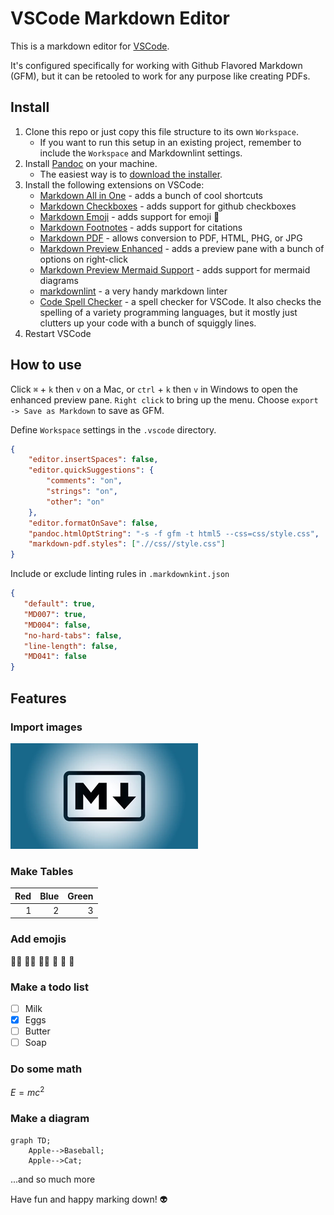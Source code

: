 # VSCode Markdown Editor
  
This is a markdown editor for [VSCode](https://code.visualstudio.com/ ).
  
It's configured specifically for working with Github Flavored Markdown (GFM), but it can be retooled to work for any purpose like creating PDFs.
  
## Install
  
1. Clone this repo or just copy this file structure to its own `Workspace`.
   - If you want to run this setup in an existing project, remember to include the `Workspace` and Markdownlint settings.
2. Install [Pandoc](https://pandoc.org/installing.html ) on your machine.
   - The easiest way is to [download the installer](https://github.com/jgm/pandoc/releases/tag/3.2 ).
3. Install the following extensions on VSCode:
   - [Markdown All in One](https://marketplace.visualstudio.com/items?itemName=yzhang.markdown-all-in-one ) \- adds a bunch of cool shortcuts
   - [Markdown Checkboxes](https://marketplace.visualstudio.com/items?itemName=bierner.markdown-checkbox ) \- adds support for github checkboxes
   - [Markdown Emoji](https://marketplace.visualstudio.com/items?itemName=bierner.markdown-emoji ) \- adds support for emoji :unicorn:
   - [Markdown Footnotes](https://marketplace.visualstudio.com/items?itemName=bierner.markdown-footnotes ) \- adds support for citations
   - [Markdown PDF](https://marketplace.visualstudio.com/items?itemName=yzane.markdown-pdf ) \- allows conversion to PDF, HTML, PHG, or JPG
   - [Markdown Preview Enhanced](https://marketplace.visualstudio.com/items?itemName=shd101wyy.markdown-preview-enhanced ) \- adds a preview pane with a bunch of options on right-click
   - [Markdown Preview Mermaid Support](https://marketplace.visualstudio.com/items?itemName=bierner.markdown-mermaid ) \- adds support for mermaid diagrams
   - [markdownlint](https://marketplace.visualstudio.com/items?itemName=DavidAnson.vscode-markdownlint ) \- a very handy markdown linter
   - [Code Spell Checker](https://marketplace.visualstudio.com/items?itemName=streetsidesoftware.code-spell-checker ) \- a spell checker for VSCode. It also checks the spelling of a variety programming languages, but it mostly just clutters up your code with a bunch of squiggly lines.
4. Restart VSCode
  
## How to use
  
Click `⌘` + `k` then `v` on a Mac, or `ctrl` + `k` then `v` in Windows to open the enhanced preview pane. `Right click` to bring up the menu. Choose `export -> Save as Markdown` to save as GFM.
  
Define `Workspace` settings in the `.vscode` directory.
  
```json
{
	"editor.insertSpaces": false,
	"editor.quickSuggestions": {
		"comments": "on",
		"strings": "on",
		"other": "on"
	},
	"editor.formatOnSave": false,
	"pandoc.htmlOptString": "-s -f gfm -t html5 --css=css/style.css",
	"markdown-pdf.styles": [".//css//style.css"]
}
```
  
 Include or exclude linting rules in `.markdownkint.json`
  
 ```json
{
	"default": true,
	"MD007": true,
	"MD004": false,
	"no-hard-tabs": false,
	"line-length": false,
	"MD041": false
}
 ```
  
## Features
  
### Import images

![markdown logo on a blue background](assets/markdown-logo-on-a-blue-background.png )
  
### Make Tables

| Red  |Blue   | Green|
|---:|---:|---:|
|  1 | 2  |3 |
  
### Add emojis

🧚‍♀️ 🧜‍♀️	🧘‍♀️ 🦛 💩 🤡

### Make a todo list

- [ ] Milk
- [x] Eggs
- [ ] Butter
- [ ] Soap

### Do some math

$E = mc^2$

### Make a diagram

```mermaid
graph TD;
    Apple-->Baseball;
    Apple-->Cat;
```


...and so much more
  
Have fun and happy marking down! 	:alien:
  